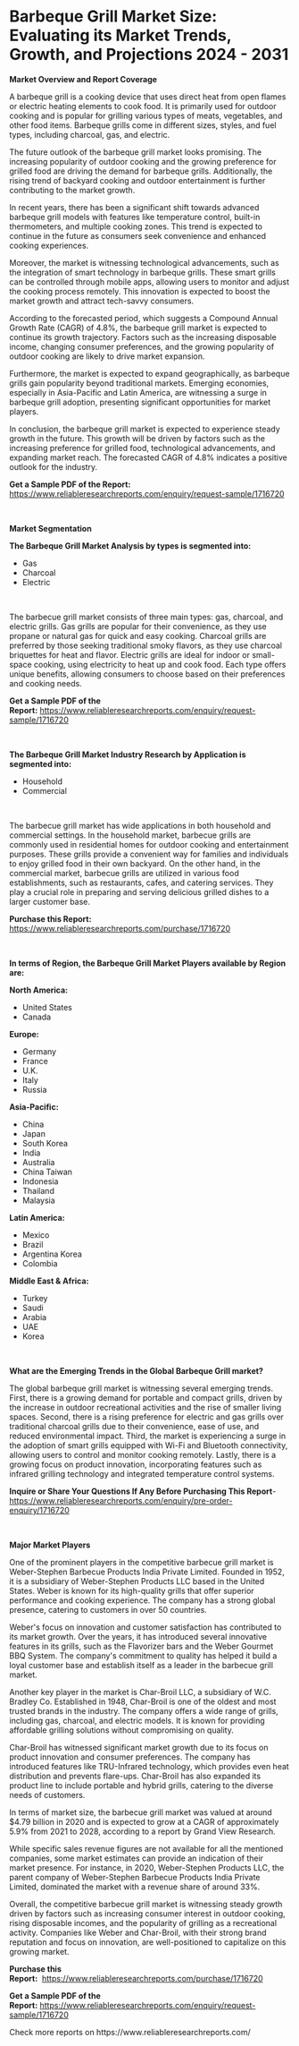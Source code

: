 <p><h1>Barbeque Grill Market Size: Evaluating its Market Trends, Growth, and Projections 2024 - 2031</h1></p><p><strong>Market Overview and Report Coverage</strong></p>
<p><p>A barbeque grill is a cooking device that uses direct heat from open flames or electric heating elements to cook food. It is primarily used for outdoor cooking and is popular for grilling various types of meats, vegetables, and other food items. Barbeque grills come in different sizes, styles, and fuel types, including charcoal, gas, and electric.</p><p>The future outlook of the barbeque grill market looks promising. The increasing popularity of outdoor cooking and the growing preference for grilled food are driving the demand for barbeque grills. Additionally, the rising trend of backyard cooking and outdoor entertainment is further contributing to the market growth.</p><p>In recent years, there has been a significant shift towards advanced barbeque grill models with features like temperature control, built-in thermometers, and multiple cooking zones. This trend is expected to continue in the future as consumers seek convenience and enhanced cooking experiences.</p><p>Moreover, the market is witnessing technological advancements, such as the integration of smart technology in barbeque grills. These smart grills can be controlled through mobile apps, allowing users to monitor and adjust the cooking process remotely. This innovation is expected to boost the market growth and attract tech-savvy consumers.</p><p>According to the forecasted period, which suggests a Compound Annual Growth Rate (CAGR) of 4.8%, the barbeque grill market is expected to continue its growth trajectory. Factors such as the increasing disposable income, changing consumer preferences, and the growing popularity of outdoor cooking are likely to drive market expansion.</p><p>Furthermore, the market is expected to expand geographically, as barbeque grills gain popularity beyond traditional markets. Emerging economies, especially in Asia-Pacific and Latin America, are witnessing a surge in barbeque grill adoption, presenting significant opportunities for market players.</p><p>In conclusion, the barbeque grill market is expected to experience steady growth in the future. This growth will be driven by factors such as the increasing preference for grilled food, technological advancements, and expanding market reach. The forecasted CAGR of 4.8% indicates a positive outlook for the industry.</p></p>
<p><strong>Get a Sample PDF of the Report:</strong> <a href="https://www.reliableresearchreports.com/enquiry/request-sample/1716720">https://www.reliableresearchreports.com/enquiry/request-sample/1716720</a></p>
<p>&nbsp;</p>
<p><strong>Market Segmentation</strong></p>
<p><strong>The Barbeque Grill Market Analysis by types is segmented into:</strong></p>
<p><ul><li>Gas</li><li>Charcoal</li><li>Electric</li></ul></p>
<p>&nbsp;</p>
<p><p>The barbecue grill market consists of three main types: gas, charcoal, and electric grills. Gas grills are popular for their convenience, as they use propane or natural gas for quick and easy cooking. Charcoal grills are preferred by those seeking traditional smoky flavors, as they use charcoal briquettes for heat and flavor. Electric grills are ideal for indoor or small-space cooking, using electricity to heat up and cook food. Each type offers unique benefits, allowing consumers to choose based on their preferences and cooking needs.</p></p>
<p><strong>Get a Sample PDF of the Report:</strong>&nbsp;<a href="https://www.reliableresearchreports.com/enquiry/request-sample/1716720">https://www.reliableresearchreports.com/enquiry/request-sample/1716720</a></p>
<p>&nbsp;</p>
<p><strong>The Barbeque Grill Market Industry Research by Application is segmented into:</strong></p>
<p><ul><li>Household</li><li>Commercial</li></ul></p>
<p>&nbsp;</p>
<p><p>The barbecue grill market has wide applications in both household and commercial settings. In the household market, barbecue grills are commonly used in residential homes for outdoor cooking and entertainment purposes. These grills provide a convenient way for families and individuals to enjoy grilled food in their own backyard. On the other hand, in the commercial market, barbecue grills are utilized in various food establishments, such as restaurants, cafes, and catering services. They play a crucial role in preparing and serving delicious grilled dishes to a larger customer base.</p></p>
<p><strong>Purchase this Report:</strong>&nbsp; <a href="https://www.reliableresearchreports.com/purchase/1716720">https://www.reliableresearchreports.com/purchase/1716720</a></p>
<p>&nbsp;</p>
<p><strong>In terms of Region, the Barbeque Grill Market Players available by Region are:</strong></p>
<p>
    <p> <strong> North America: </strong>
        <ul>
            <li>United States</li>
            <li>Canada</li>
        </ul>
        </p> 
    <p> <strong> Europe: </strong>
        <ul>
            <li>Germany</li>
            <li>France</li>
            <li>U.K.</li>
            <li>Italy</li>
            <li>Russia</li>
        </ul>
        </p> 
    <p> <strong> Asia-Pacific: </strong>
        <ul>
            <li>China</li>
            <li>Japan</li>
            <li>South Korea</li>
            <li>India</li>
            <li>Australia</li>
            <li>China Taiwan</li>
            <li>Indonesia</li>
            <li>Thailand</li>
            <li>Malaysia</li>
        </ul>
        </p> 
    <p> <strong> Latin America: </strong>
        <ul>
            <li>Mexico</li>
            <li>Brazil</li>
            <li>Argentina Korea</li>
            <li>Colombia</li>
        </ul>
        </p> 
    <p> <strong> Middle East & Africa: </strong>
        <ul>
            <li>Turkey</li>
            <li>Saudi</li>
            <li>Arabia</li>
            <li>UAE</li>
            <li>Korea</li>
        </ul>
    </p>
    </p>
<p>&nbsp;</p>
<p><strong>What are the Emerging Trends in the Global Barbeque Grill market?</strong></p>
<p><p>The global barbeque grill market is witnessing several emerging trends. First, there is a growing demand for portable and compact grills, driven by the increase in outdoor recreational activities and the rise of smaller living spaces. Second, there is a rising preference for electric and gas grills over traditional charcoal grills due to their convenience, ease of use, and reduced environmental impact. Third, the market is experiencing a surge in the adoption of smart grills equipped with Wi-Fi and Bluetooth connectivity, allowing users to control and monitor cooking remotely. Lastly, there is a growing focus on product innovation, incorporating features such as infrared grilling technology and integrated temperature control systems.</p></p>
<p><strong>Inquire or Share Your Questions If Any Before Purchasing This Report</strong>- <a href="https://www.reliableresearchreports.com/enquiry/pre-order-enquiry/1716720">https://www.reliableresearchreports.com/enquiry/pre-order-enquiry/1716720</a></p>
<p>&nbsp;</p>
<p><strong>Major Market Players</strong></p>
<p><p>One of the prominent players in the competitive barbecue grill market is Weber-Stephen Barbecue Products India Private Limited. Founded in 1952, it is a subsidiary of Weber-Stephen Products LLC based in the United States. Weber is known for its high-quality grills that offer superior performance and cooking experience. The company has a strong global presence, catering to customers in over 50 countries.</p><p>Weber's focus on innovation and customer satisfaction has contributed to its market growth. Over the years, it has introduced several innovative features in its grills, such as the Flavorizer bars and the Weber Gourmet BBQ System. The company's commitment to quality has helped it build a loyal customer base and establish itself as a leader in the barbecue grill market.</p><p>Another key player in the market is Char-Broil LLC, a subsidiary of W.C. Bradley Co. Established in 1948, Char-Broil is one of the oldest and most trusted brands in the industry. The company offers a wide range of grills, including gas, charcoal, and electric models. It is known for providing affordable grilling solutions without compromising on quality.</p><p>Char-Broil has witnessed significant market growth due to its focus on product innovation and consumer preferences. The company has introduced features like TRU-Infrared technology, which provides even heat distribution and prevents flare-ups. Char-Broil has also expanded its product line to include portable and hybrid grills, catering to the diverse needs of customers.</p><p>In terms of market size, the barbecue grill market was valued at around $4.79 billion in 2020 and is expected to grow at a CAGR of approximately 5.9% from 2021 to 2028, according to a report by Grand View Research.</p><p>While specific sales revenue figures are not available for all the mentioned companies, some market estimates can provide an indication of their market presence. For instance, in 2020, Weber-Stephen Products LLC, the parent company of Weber-Stephen Barbecue Products India Private Limited, dominated the market with a revenue share of around 33%.</p><p>Overall, the competitive barbecue grill market is witnessing steady growth driven by factors such as increasing consumer interest in outdoor cooking, rising disposable incomes, and the popularity of grilling as a recreational activity. Companies like Weber and Char-Broil, with their strong brand reputation and focus on innovation, are well-positioned to capitalize on this growing market.</p></p>
<p><strong>Purchase this Report:</strong>&nbsp;&nbsp;<a href="https://www.reliableresearchreports.com/purchase/1716720">https://www.reliableresearchreports.com/purchase/1716720</a></p>
<p></p>
<p><strong>Get a Sample PDF of the Report:</strong>&nbsp;<a href="https://www.reliableresearchreports.com/enquiry/request-sample/1716720">https://www.reliableresearchreports.com/enquiry/request-sample/1716720</a></p>
<p>Check more reports on https://www.reliableresearchreports.com/</p>